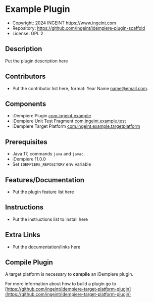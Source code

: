 # Example Plugin

- Copyright: 2024 INGEINT <https://www.ingeint.com>
- Repository: <https://github.com/ingeint/idempiere-plugin-scaffold>
- License: GPL 2

## Description

Put the plugin description here

## Contributors

- Put the contributor list here, format: Year Name <name@email.com>.

## Components

- iDempiere Plugin [com.ingeint.example](com.ingeint.example)
- iDempiere Unit Test Fragment [com.ingeint.example.test](com.ingeint.example.test)
- iDempiere Target Platform [com.ingeint.example.targetplatform](com.ingeint.example.targetplatform)

## Prerequisites

- Java 17, commands `java` and `javac`.
- iDempiere 11.0.0
- Set `IDEMPIERE_REPOSITORY` env variable

## Features/Documentation

- Put the plugin feature list here

## Instructions

- Put the instructions list to install here

## Extra Links

- Put the documentation/links here

## Compile Plugin

A target platform is necessary to **compile** an iDempiere plugin.

For more information about how to build a plugin go to [https://github.com/ingeint/idempiere-target-platform-plugin](https://github.com/ingeint/idempiere-target-platform-plugin)
